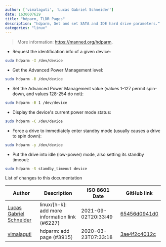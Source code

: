 ```yaml
---
author: ['vimalaguti', 'Lucas Gabriel Schneider']
date: 1630607629
title: "hdparm, TLDR Pages"
description: "hdparm, Get and set SATA and IDE hard drive parameters."
categories: "linux"
---
```

> More information: <https://manned.org/hdparm>.

- Request the identification info of a given device:

```bash
sudo hdparm -I /dev/device
```

- Get the Advanced Power Management level:

```bash
sudo hdparm -B /dev/device
```

- Set the Advanced Power Management value (values 1-127 permit spin-down, and values 128-254 do not):

```bash
sudo hdparm -B 1 /dev/device
```

- Display the device's current power mode status:

```bash
sudo hdparm -C /dev/device
```

- Force a drive to immediately enter standby mode (usually causes a drive to spin down):

```bash
sudo hdparm -y /dev/device
```

- Put the drive into idle (low-power) mode, also setting its standby timeout:

```bash
sudo hdparm -S standby_timeout device
```
List of changes to this documentation


Author | Description | ISO 8601 Date | GitHub link
------|-----|-----|-----
[Lucas Gabriel Schneider](mailto:casdpa@gmail.com) | linux/[h-k]: add more information link (#6227) | 2021-09-02T20:33:49 | [65456d0941d0](https://github.com/tldr-pages/tldr/commit/65456d0941d092a69548cae0ed6e4f4d19bfe9d2)
[vimalaguti](mailto:25081309+vimalaguti@users.noreply.github.com) | hdparm: add page (#3915) | 2020-03-23T07:33:18 | [3ae4f2c4012c](https://github.com/tldr-pages/tldr/commit/3ae4f2c4012c077f6cd0107e1be9a6a55da9fba1)


